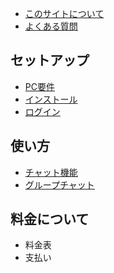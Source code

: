 - [このサイトについて](README.md)
- [よくある質問](faq.md)

## セットアップ

- [PC要件](01-setup/1-1.md)
- [インストール](01-setup/1-2.md)
- [ログイン](01-setup/1-3.md)

## 使い方

- [チャット機能](02-customize/2-1.md)
- [グループチャット](02-customize/2-2.md)

## 料金について

- 料金表
- 支払い

